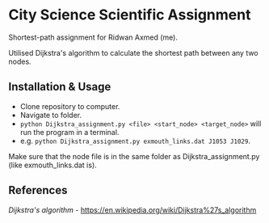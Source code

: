 # City Science Scientific Assignment

Shortest-path assignment for Ridwan Axmed (me). 

Utilised Dijkstra's algorithm to calculate the shortest path between any two nodes. 

## Installation & Usage

- Clone repository to computer.
- Navigate to folder.
- `python Dijkstra_assignment.py <file> <start_node> <target_node>` will run the program in a terminal.
- e.g. `python Dijkstra_assignment.py exmouth_links.dat J1053 J1029`.

 Make sure that the node file is in the same folder as Dijkstra_assignment.py (like exmouth_links.dat is).
 
## References

*Dijkstra's algorithm* - https://en.wikipedia.org/wiki/Dijkstra%27s_algorithm
